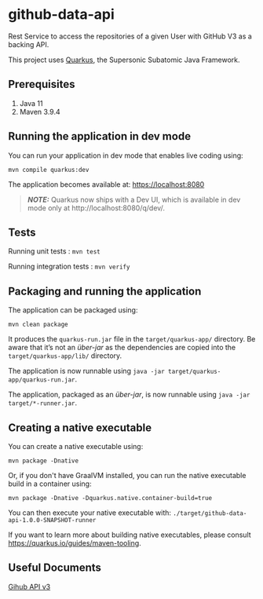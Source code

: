 # github-data-api
Rest Service to access the repositories of a given User with GitHub V3 as a backing API.

This project uses [Quarkus](https://quarkus.io/), the Supersonic Subatomic Java Framework.

## Prerequisites
1. Java 11
2. Maven 3.9.4

## Running the application in dev mode

You can run your application in dev mode that enables live coding using:
```shell script
mvn compile quarkus:dev
```

The application becomes available at: [https://localhost:8080](https://localhost:8080)

> **_NOTE:_**  Quarkus now ships with a Dev UI, which is available in dev mode only at http://localhost:8080/q/dev/.

## Tests

Running unit tests : `mvn test`

Running integration tests : `mvn verify`


## Packaging and running the application

The application can be packaged using:
```shell script
mvn clean package
```
It produces the `quarkus-run.jar` file in the `target/quarkus-app/` directory.
Be aware that it’s not an _über-jar_ as the dependencies are copied into the `target/quarkus-app/lib/` directory.

The application is now runnable using `java -jar target/quarkus-app/quarkus-run.jar`.

The application, packaged as an _über-jar_, is now runnable using `java -jar target/*-runner.jar`.

## Creating a native executable

You can create a native executable using: 
```shell script
mvn package -Dnative
```

Or, if you don't have GraalVM installed, you can run the native executable build in a container using: 
```shell script
mvn package -Dnative -Dquarkus.native.container-build=true
```

You can then execute your native executable with: `./target/github-data-api-1.0.0-SNAPSHOT-runner`

If you want to learn more about building native executables, please consult https://quarkus.io/guides/maven-tooling.

## Useful Documents
[Gihub API v3](https://docs.github.com/pt/rest?apiVersion=2022-11-28)
